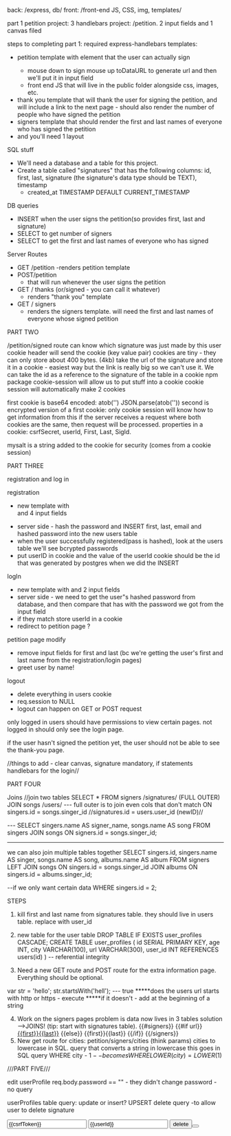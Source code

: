 back:
/express, db/
front:
/front-end JS, CSS, img, templates/

part 1 petition project: 3 handlebars project: /petition.
2 input fields and 1 canvas filed

steps to completing part 1:
required express-handlebars templates:

-   petition template with <canvas> element that the user can actually sign
    -   mouse down to sign mouse up toDataURL to generate url and then we'll put it in input field
    -   front end JS that will live in the public folder alongside css, images, etc.
-   thank you template that will thank the user for signing the petition, and will include
    a link to the next page - should also render the number of people who have signed the petition
-   signers template that should render the first and last names of everyone who
    has signed the petition
-   and you'll need 1 layout

SQL stuff

-   We'll need a database and a table for this project.
-   Create a table called "signatures" that has the following columns: id, first, last,
    signature (the signature's data type should be TEXT), timestamp
    -   created_at TIMESTAMP DEFAULT CURRENT_TIMESTAMP

DB queries

-   INSERT when the user signs the petition(so provides first, last and signature)
-   SELECT to get number of signers
-   SELECT to get the first and last names of everyone who has signed

Server Routes

-   GET /petition
    -renders petition template
-   POST/petition
    -   that will run whenever the user signs the petition
-   GET / thanks (or/signed - you can call it whatever)
    -   renders "thank you" template
-   GET / signers
    -   renders the signers template. will need the first and last names of everyone whose signed petition

PART TWO

/petition/signed route can know which signature was just made by this user
cookie header will send the cookie (key value pair)
cookies are tiny - they can only store about 400 bytes. (4kb)
take the url of the signature and store it in a cookie - easiest way but the link is really big so we can't use it.
We can take the id as a reference to the signature of the table in a cookie
npm package cookie-session will allow us to put stuff into a cookie
cookie session will automatically make 2 cookies

first cookie is base64 encoded:
atob('')
JSON.parse(atob(''))
second is encrypted version of a first cookie:
only cookie session will know how to get information from this
if the server receives a request where both cookies are the same, then request will be processed.
properties in a cookie: csrfSecret, userId, First, Last, SigId.

mysalt is a string added to the cookie for security (comes from a cookie session)

PART THREE

registration and log in

registration

-   new template with <form>and 4 input fields
-   server side - hash the password and INSERT first, last, email and hashed password into the new users table
-   when the user successfully registered(pass is hashed), look at the users table we'll see bcrypted passwords
-   put userID in cookie and the value of the userId cookie should be the id that was generated by postgres when we did the INSERT

logIn

-   new template with <form> and 2 input fields
-   server side - we need to get the user"s hashed password from database, and then compare that has with the password we got from the input field
-   if they match store userId in a cookie
-   redirect to petition page ?

petition page modify

-   remove input fields for first and last (bc we're getting the user's first and last name from the registration/login pages)
-   greet user by name!

logout

-   delete everything in users cookie
-   req.session to NULL
-   logout can happen on GET or POST request

only logged in users should have permissions to view certain pages. not logged in should only see the login page.

if the user hasn't signed the petition yet, the user should not be able to see the thank-you page.

//things to add - clear canvas, signature mandatory, if statements handlebars for the login//

PART FOUR

Joins //join two tables
SELECT \* FROM signers /signatures/
(FULL OUTER) JOIN songs /users/ --- full outer is to join even cols that don't match
ON singers.id = songs.singer_id //signatures.id = users.user_id (newID)//

--- SELECT singers.name AS signer_name, songs.name AS song
FROM singers
JOIN songs
ON signers.id = songs.singer_id;

---

we can also join multiple tables together
SELECT singers.id, singers.name AS singer, songs.name AS song, albums.name AS album
FROM signers
LEFT JOIN songs
ON singers.id = songs.singer_id
JOIN albums
ON singers.id = albums.singer_id;

--if we only want certain data
WHERE singers.id = 2;

STEPS

1. kill first and last name from signatures table. they should live in users table. replace with user_id
2. new table for the user table
   DROP TABLE IF EXISTS user_profiles CASCADE;
   CREATE TABLE user_profiles (
   id SERIAL PRIMARY KEY,
   age INT,
   city VARCHAR(100),
   url VARCHAR(300),
   user_id INT REFERENCES users(id)
   )
   -- referential integrity

3. Need a new GET route and POST route for the extra information page. Everything should be optional.

var str = 'hello';
str.startsWith('hell'); --- true
**\***does the users url starts with http or https - execute
**\***if it doesn't - add at the beginning of a string

4. Work on the signers pages
   problem is data now lives in 3 tables
   solution -->JOINS!
   (tip: start with signatures table).
   {{#signers}}
   {{#if url}}
   <a href={{url}}>{{first}}{{last}}</a>
   {{else}}
   {{first}}{{last}}
   {{/if}}
   {{/signers}}
5. New get route for cities: petition/signers/cities (think params)
   cities to lowercase in SQL. query that converts a string in lowercase
   this goes in SQL query
   WHERE city - $1
--becomes
WHERE LOWER(city) = LOWER($1)

///PART FIVE///

edit userProfile
req.body.password == "" - they didn't change password - no query

userProfiles table query: update or insert? UPSERT
delete query
-to allow user to delete signature

<form action="/sig/delete" method="POST">
<input type= "hidden name="_csrf" value="{{csrfToken}}">
<input type = "hidden name="user" value="{{userId}}">
<button>delete<button>
</form>
